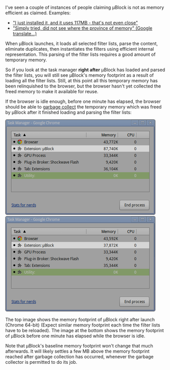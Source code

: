 I've seen a couple of instances of people claiming µBlock is not as memory efficient as claimed. Examples:

- ["I just installed it, and it uses 117MB - that's not even close"](http://www.reddit.com/r/chrome/comments/2cpogs/fast_and_light_ad_blocker_for_chrome_%C2%B5block/cjhutwz)
- ["Simply tried, did not see where the province of memory" (Google translate...)](http://bbs.kafan.cn/thread-1762885-1-1.html#pid32323303)

When µBlock launches, it loads all selected filter lists, parse the content, eliminate duplicates, then instantiates the filters using efficient internal representation. This parsing of the filter lists requires a good amount of temporary memory.

So if you look at the task manager **right after** µBlock has loaded and parsed the filter lists, you will still see µBlock's memory footprint as a result of loading all the filter lists. Still, at this point all this temporary memory has been relinquished to the browser, but the browser hasn't yet collected the freed memory to make it available for reuse.

If the browser is idle enough, before one minute has elapsed, the browser should be able to [garbage collect](http://en.wikipedia.org/wiki/Garbage_collection_(computer_science)) the temporary memory which was freed by µBlock after it finished loading and parsing the filter lists:

![µBlock's memory footprint](https://raw.githubusercontent.com/gorhill/uBlock/master/doc/img/mem-footprint-at-launch-time.png)

The top image shows the memory footprint of µBlock right after launch (Chrome 64-bit) (Expect similar memory footprint each time the filter lists have to be reloaded). The image at the bottom shows the memory footprint of µBlock before one minute has elapsed while the browser is idle.

Note that µBlock's baseline memory footprint won't change that much afterwards. It will likely settles a few MB above the memory footprint reached after garbage collection has occurred, whenever the garbage collector is permitted to do its job.